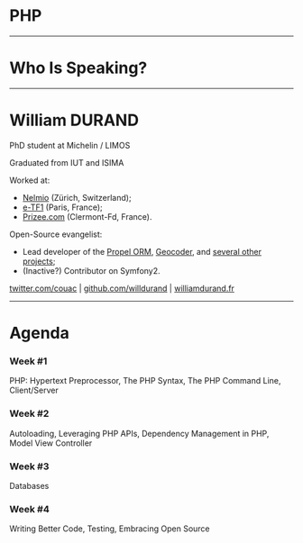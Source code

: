 # PHP

---

# Who Is Speaking?

---

# William DURAND

PhD student at Michelin / LIMOS

Graduated from IUT and ISIMA

Worked at:

* [Nelmio](http://nelm.io) (Zürich, Switzerland);
* [e-TF1](http://www.tf1.fr/) (Paris, France);
* [Prizee.com](http://prizee.com) (Clermont-Fd, France).

Open-Source evangelist:

* Lead developer of the [Propel ORM](http://propelorm.org),
[Geocoder](http://geocoder-php.org/), and [several other
projects](https://github.com/willdurand);
* (Inactive?) Contributor on Symfony2.

[twitter.com/couac](https://twitter.com/couac)
 | [github.com/willdurand](https://github.com/willdurand)
 | [williamdurand.fr](http://www.williamdurand.fr)

---

# Agenda

### Week #1

PHP: Hypertext Preprocessor, The PHP Syntax, The PHP Command Line, Client/Server

### Week #2

Autoloading, Leveraging PHP APIs, Dependency Management in PHP, Model View
Controller

### Week #3

Databases

### Week #4

Writing Better Code, Testing, Embracing Open Source
